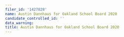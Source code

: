 ```yaml
---
filer_id: '1427828'
name: Austin Dannhaus for Oakland School Board 2020
candidate_controlled_id: ''
data_warning: 
title: Austin Dannhaus for Oakland School Board 2020
---
```

